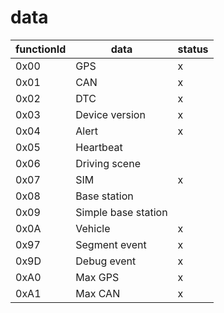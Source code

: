 # data

functionId|data|status
-|-|-
0x00|GPS|x
0x01|CAN|x
0x02|DTC|x
0x03|Device version|x
0x04|Alert|x
0x05|Heartbeat|
0x06|Driving scene|
0x07|SIM|x
0x08|Base station|
0x09|Simple base station|
0x0A|Vehicle|x
0x97|Segment event|x
0x9D|Debug event|x
0xA0|Max GPS|x
0xA1|Max CAN|x

